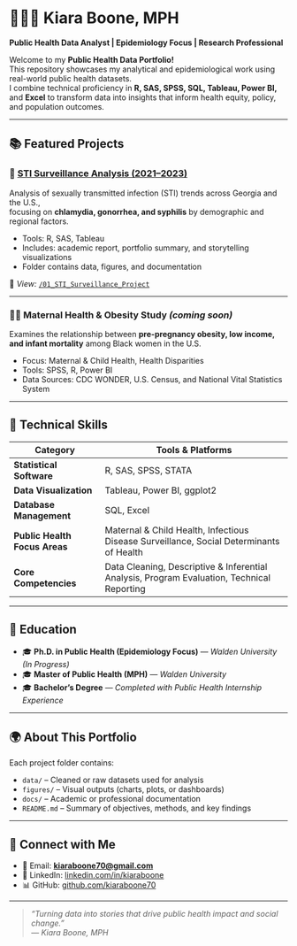 # 👩🏽‍⚕️ Kiara Boone, MPH  
**Public Health Data Analyst | Epidemiology Focus | Research Professional**

Welcome to my **Public Health Data Portfolio!**  
This repository showcases my analytical and epidemiological work using real-world public health datasets.  
I combine technical proficiency in **R, SAS, SPSS, SQL, Tableau, Power BI,** and **Excel** to transform data into insights that inform health equity, policy, and population outcomes.

---

## 📚 **Featured Projects**

### 🦠 [STI Surveillance Analysis (2021–2023)](01_STI_Surveillance_Project)
Analysis of sexually transmitted infection (STI) trends across Georgia and the U.S.,  
focusing on **chlamydia, gonorrhea, and syphilis** by demographic and regional factors.  
- Tools: R, SAS, Tableau  
- Includes: academic report, portfolio summary, and storytelling visualizations  
- Folder contains data, figures, and documentation  

📄 *View:* [`/01_STI_Surveillance_Project`](01_STI_Surveillance_Project)

---

### 🤰🏽 Maternal Health & Obesity Study *(coming soon)*  
Examines the relationship between **pre-pregnancy obesity, low income, and infant mortality** among Black women in the U.S.  
- Focus: Maternal & Child Health, Health Disparities  
- Tools: SPSS, R, Power BI  
- Data Sources: CDC WONDER, U.S. Census, and National Vital Statistics System  

---

## 🧰 **Technical Skills**

| Category | Tools & Platforms |
|-----------|------------------|
| **Statistical Software** | R, SAS, SPSS, STATA |
| **Data Visualization** | Tableau, Power BI, ggplot2 |
| **Database Management** | SQL, Excel |
| **Public Health Focus Areas** | Maternal & Child Health, Infectious Disease Surveillance, Social Determinants of Health |
| **Core Competencies** | Data Cleaning, Descriptive & Inferential Analysis, Program Evaluation, Technical Reporting |

---

## 🧠 **Education**
- 🎓 **Ph.D. in Public Health (Epidemiology Focus)** — *Walden University* *(In Progress)*  
- 🎓 **Master of Public Health (MPH)** — *Walden University*  
- 🎓 **Bachelor’s Degree** — *Completed with Public Health Internship Experience*  

---

## 🌍 **About This Portfolio**
Each project folder contains:
- `data/` – Cleaned or raw datasets used for analysis  
- `figures/` – Visual outputs (charts, plots, or dashboards)  
- `docs/` – Academic or professional documentation  
- `README.md` – Summary of objectives, methods, and key findings  

---

## 💬 **Connect with Me**
- 📧 Email: **[kiaraboone70@gmail.com](mailto:kiaraboone70@gmail.com)**  
- 💼 LinkedIn: [linkedin.com/in/kiaraboone](https://linkedin.com/in/kiaraboone)  
- 📊 GitHub: [github.com/kiaraboone70](https://github.com/kiaraboone70)

---

> *“Turning data into stories that drive public health impact and social change.”*  
> — *Kiara Boone, MPH*

